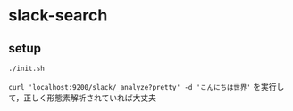 # slack-search
## setup
```bash
./init.sh
```

`curl 'localhost:9200/slack/_analyze?pretty' -d 'こんにちは世界'` を実行して，正しく形態素解析されていれば大丈夫
